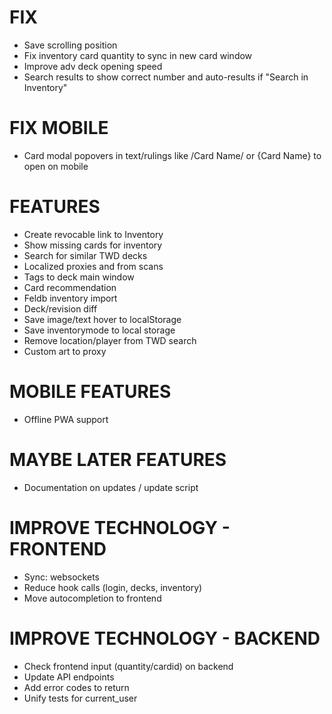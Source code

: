 # FIX
* Save scrolling position
* Fix inventory card quantity to sync in new card window
* Improve adv deck opening speed
* Search results to show correct number and auto-results if "Search in Inventory"

# FIX MOBILE
* Card modal popovers in text/rulings like /Card Name/ or {Card Name} to open on mobile

# FEATURES
* Create revocable link to Inventory
* Show missing cards for inventory
* Search for similar TWD decks
* Localized proxies and from scans
* Tags to deck main window
* Card recommendation
* Feldb inventory import
* Deck/revision diff
* Save image/text hover to localStorage
* Save inventorymode to local storage
* Remove location/player from TWD search
* Custom art to proxy

# MOBILE FEATURES
* Offline PWA support

# MAYBE LATER FEATURES
* Documentation on updates / update script

# IMPROVE TECHNOLOGY - FRONTEND
* Sync: websockets
* Reduce hook calls (login, decks, inventory)
* Move autocompletion to frontend

# IMPROVE TECHNOLOGY - BACKEND
* Check frontend input (quantity/cardid) on backend
* Update API endpoints
* Add error codes to return
* Unify tests for current_user

